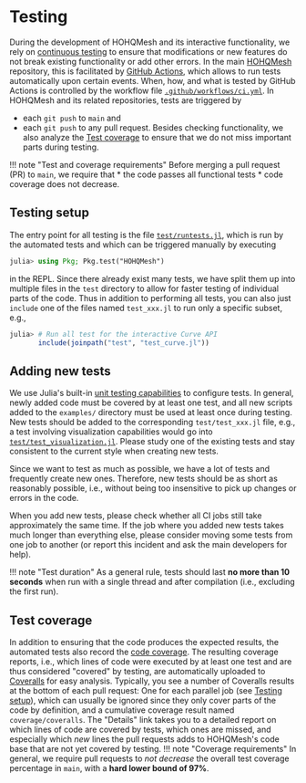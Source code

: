 # Testing

During the development of HOHQMesh and its interactive functionality, we rely on
[continuous testing](https://en.wikipedia.org/wiki/Continuous_testing) to ensure
that modifications or new features do not break existing
functionality or add other errors. In the main
[HOHQMesh](https://github.com/trixi-framework/HOHQMesh.jl) repository, this is facilitated by
[GitHub Actions](https://docs.github.com/en/free-pro-team@latest/actions),
which allows to run tests automatically upon certain events. When, how, and what
is tested by GitHub Actions is controlled by the workflow file
[`.github/workflows/ci.yml`](https://github.com/trixi-framework/HOHQMesh.jl/blob/main/.github/workflows/ci.yml).
In HOHQMesh and its related repositories, tests are triggered by
* each `git push` to `main` and
* each `git push` to any pull request.
Besides checking functionality, we also analyze the [Test coverage](@ref) to
ensure that we do not miss important parts during testing.

!!! note "Test and coverage requirements"
    Before merging a pull request (PR) to `main`, we require that
    * the code passes all functional tests
    * code coverage does not decrease.


## Testing setup
The entry point for all testing is the file
[`test/runtests.jl`](https://github.com/trixi-framework/HOHQMesh.jl/blob/main/test/runtests.jl),
which is run by the automated tests and which can be triggered manually by
executing
```julia
julia> using Pkg; Pkg.test("HOHQMesh")
```
in the REPL. Since there already exist many tests, we have split them up into
multiple files in the `test` directory to allow for faster testing of individual
parts of the code.
Thus in addition to performing all tests, you can also just `include` one of the
files named `test_xxx.jl` to run only a specific subset, e.g.,
```julia
julia> # Run all test for the interactive Curve API
       include(joinpath("test", "test_curve.jl"))
```


## Adding new tests
We use Julia's built-in [unit testing capabilities](https://docs.julialang.org/en/v1/stdlib/Test/)
to configure tests. In general, newly added code must be covered by at least one
test, and all new scripts added to the `examples/` directory must be used at
least once during testing. New tests should be added to the corresponding
`test/test_xxx.jl` file, e.g., a test involving visualization capabilities
would go into
[`test/test_visualization.jl`](https://github.com/trixi-framework/HOHQMesh.jl/blob/main/test/test_visualization.jl).
Please study one of the existing tests and stay consistent to the current style
when creating new tests.

Since we want to test as much as possible, we have a lot of tests and
frequently create new ones. Therefore, new tests should be as
short as reasonably possible, i.e., without being too insensitive to pick up
changes or errors in the code.

When you add new tests, please check whether all CI jobs still take approximately
the same time. If the job where you added new tests takes much longer than
everything else, please consider moving some tests from one job to another
(or report this incident and ask the main developers for help).

!!! note "Test duration"
    As a general rule, tests should last **no more than 10 seconds** when run
    with a single thread and after compilation (i.e., excluding the first run).


## Test coverage
In addition to ensuring that the code produces the expected results, the
automated tests also record the
[code coverage](https://en.wikipedia.org/wiki/Code_coverage). The resulting
coverage reports, i.e., which lines of code were executed by at least one test
and are thus considered "covered" by testing, are automatically uploaded to
[Coveralls](https://coveralls.io) for easy analysis. Typically, you see a number
of Coveralls results at the bottom of each pull request: One for each parallel
job (see [Testing setup](@ref)), which can usually be ignored since they only
cover parts of the code by definition, and a cumulative coverage result named
`coverage/coveralls`. The "Details" link takes you to a detailed report on
which lines of code are covered by tests, which ones are missed, and especially
which *new* lines the pull requests adds to HOHQMesh's code base that are not yet
covered by testing.
!!! note "Coverage requirements"
    In general, we require pull requests to *not decrease* the overall
    test coverage percentage in `main`, with a **hard lower bound of 97%**.
